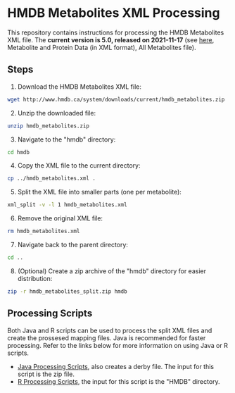 # HMDB Metabolites XML Processing

This repository contains instructions for processing the HMDB Metabolites XML file. The **current version is 5.0, released on 2021-11-17** (see [here](https://hmdb.ca/downloads/), Metabolite and Protein Data (in XML format), All Metabolites file).

## Steps

1. Download the HMDB Metabolites XML file:
```bash
wget http://www.hmdb.ca/system/downloads/current/hmdb_metabolites.zip
```

2. Unzip the downloaded file:
```bash
unzip hmdb_metabolites.zip
```

3. Navigate to the "hmdb" directory:
```bash
cd hmdb
```

4. Copy the XML file to the current directory:
```bash
cp ../hmdb_metabolites.xml .
```

5. Split the XML file into smaller parts (one per metabolite):
```bash
xml_split -v -l 1 hmdb_metabolites.xml
```

6. Remove the original XML file:
```bash
rm hmdb_metabolites.xml
```

7. Navigate back to the parent directory:
```bash
cd ..
```

8. (Optional) Create a zip archive of the "hmdb" directory for easier distribution:
```bash
zip -r hmdb_metabolites_split.zip hmdb
```

## Processing Scripts
Both Java and R scripts can be used to process the split XML files and create the prossesed mapping files. Java is recommended for faster processing. Refer to the links below for more information on using Java or R scripts.

- [Java Processing Scripts](https://github.com/sec2pri/mapping_preprocessing/blob/main/java/src/org/sec2pri/hmdb_xml.java), also creates a derby file. The input for this script is the zip file.
- [R Processing Scripts](https://github.com/sec2pri/mapping_preprocessing/blob/main/r/src/hmdb.R), the input for this script is the "HMDB" directory.  

